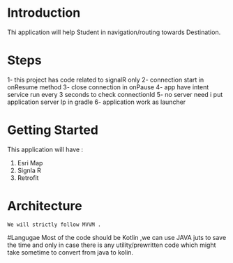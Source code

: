 # Introduction 
Thi application will help Student in navigation/routing towards Destination.

# Steps
 1- this project has code related to signalR only
 2- connection start in onResume method
 3- close connection in onPause
 4- app have intent service run every 3 seconds to check connectionId
 5- no server need i put application server Ip in gradle
 6- application work as launcher

# Getting Started
This application will have :
1.	Esri Map
2.	Signla R
3. Retrofit

# Architecture
    We will strictly follow MVVM .

 #Langugae 
    Most of the code should be Kotlin ,we can use JAVA juts to save the
     time and only in case there is any utility/prewritten code which might take sometime to convert from java to kolin.

